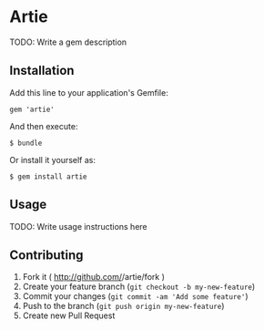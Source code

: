 # Artie

TODO: Write a gem description

## Installation

Add this line to your application's Gemfile:

    gem 'artie'

And then execute:

    $ bundle

Or install it yourself as:

    $ gem install artie

## Usage

TODO: Write usage instructions here

## Contributing

1. Fork it ( http://github.com/<my-github-username>/artie/fork )
2. Create your feature branch (`git checkout -b my-new-feature`)
3. Commit your changes (`git commit -am 'Add some feature'`)
4. Push to the branch (`git push origin my-new-feature`)
5. Create new Pull Request
